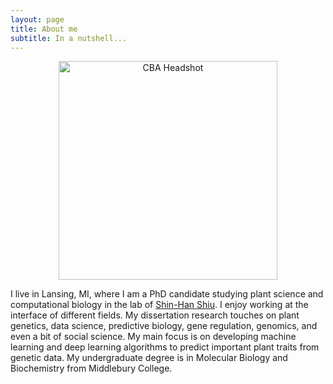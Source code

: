 ```yaml
---
layout: page
title: About me
subtitle: In a nutshell...
---
```


<p align='center'>
	<img src="../img/headshot_COM.jpg" alt='CBA Headshot' height="350px">
</p>


I live in Lansing, MI, where I am a PhD candidate studying plant science and computational biology in the lab of [Shin-Han Shiu](https://github.com/ShiuLab). I enjoy working at the interface of different fields. My dissertation research touches on plant genetics, data science, predictive biology, gene regulation, genomics, and even a bit of social science. My main focus is on developing machine learning and deep learning algorithms to predict important plant traits from genetic data. My undergraduate degree is in Molecular Biology and Biochemistry from Middlebury College. 